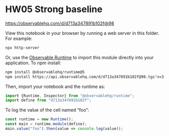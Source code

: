 # HW05 Strong baseline

https://observablehq.com/d/d713a347891b102f@98

View this notebook in your browser by running a web server in this folder. For
example:

~~~sh
npx http-server
~~~

Or, use the [Observable Runtime](https://github.com/observablehq/runtime) to
import this module directly into your application. To npm install:

~~~sh
npm install @observablehq/runtime@5
npm install https://api.observablehq.com/d/d713a347891b102f@98.tgz?v=3
~~~

Then, import your notebook and the runtime as:

~~~js
import {Runtime, Inspector} from "@observablehq/runtime";
import define from "d713a347891b102f";
~~~

To log the value of the cell named “foo”:

~~~js
const runtime = new Runtime();
const main = runtime.module(define);
main.value("foo").then(value => console.log(value));
~~~
